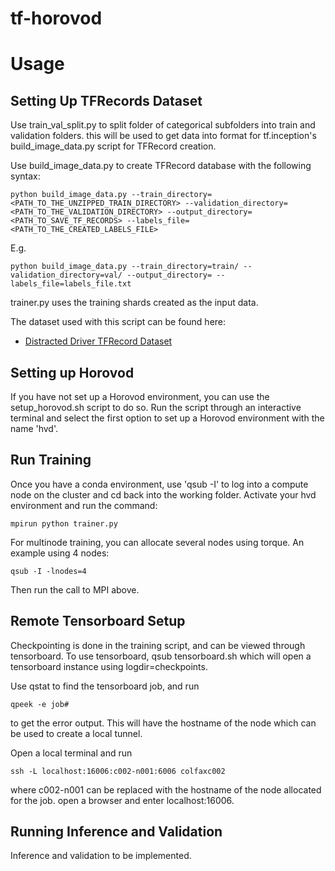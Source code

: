 # tf-horovod

# Usage

## Setting Up TFRecords Dataset
Use train_val_split.py to split folder of categorical subfolders into train and validation folders.  this will be used to get data into format for tf.inception's build_image_data.py script for TFRecord creation.

Use build_image_data.py to create TFRecord database with the following syntax:
```
python build_image_data.py --train_directory=<PATH_TO_THE_UNZIPPED_TRAIN_DIRECTORY> --validation_directory=<PATH_TO_THE_VALIDATION_DIRECTORY> --output_directory=<PATH_TO_SAVE_TF_RECORDS> --labels_file=<PATH_TO_THE_CREATED_LABELS_FILE>
```
E.g.
```
python build_image_data.py --train_directory=train/ --validation_directory=val/ --output_directory= --labels_file=labels_file.txt
```
trainer.py uses the training shards created as the input data.

The dataset used with this script can be found here:
* [Distracted Driver TFRecord Dataset](https://drive.google.com/open?id=1FYrVAszEFMNTUdObK8SrKOqM8bwVxSPl)

## Setting up Horovod
If you have not set up a Horovod environment, you can use the setup_horovod.sh script to do so.
Run the script through an interactive terminal and select the first option to set up a Horovod environment with the name 'hvd'.

## Run Training
Once you have a conda environment, use 'qsub -I' to log into a compute node on the cluster and cd back into the working folder.  Activate your hvd environment and run the command:
```
mpirun python trainer.py
```

For multinode training, you can allocate several nodes using torque.  An example using 4 nodes:
```
qsub -I -lnodes=4
```
Then run the call to MPI above.


## Remote Tensorboard Setup
Checkpointing is done in the training script, and can be viewed through tensorboard.  To use tensorboard, qsub tensorboard.sh which will open a tensorboard instance using logdir=checkpoints.

Use qstat to find the tensorboard job, and run
```
qpeek -e job#
```
to get the error output.  This will have the hostname of the node which can be used to create a local tunnel.

Open a local terminal and run
```
ssh -L localhost:16006:c002-n001:6006 colfaxc002
```
where c002-n001 can be replaced with the hostname of the node allocated for the job. open a browser and enter localhost:16006.

## Running Inference and Validation
Inference and validation to be implemented.


